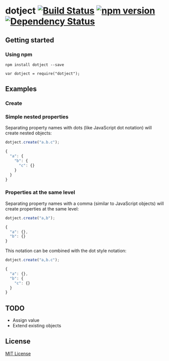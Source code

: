 # dotject [![Build Status](https://travis-ci.org/leecrossley/dotject.png?branch=master)](https://travis-ci.org/leecrossley/dotject) [![npm version](https://badge.fury.io/js/dotject.png)](https://npmjs.org/package/dotject) [![Dependency Status](https://david-dm.org/leecrossley/dotject/status.png)](https://david-dm.org/leecrossley/dotject#info=dependencies)

## Getting started

### Using npm

```
npm install dotject --save
```

```
var dotject = require("dotject");
```

## Examples

### Create

### Simple nested properties

Separating property names with dots (like JavaScript dot notation) will create nested objects:

```javascript
dotject.create("a.b.c");

{
  "a": {
    "b": {
      "c": {}
    }
  }
}

```

### Properties at the same level

Separating property names with a comma (similar to JavaScript objects) will create properties at the same level:

```javascript
dotject.create("a,b");

{
  "a": {},
  "b": {}
}

```

This notation can be combined with the dot style notation:

```javascript
dotject.create("a,b.c");

{
  "a": {},
  "b": {
    "c": {}
  }
}

```

## TODO

- Assign value
- Extend existing objects

## License

[MIT License](http://ilee.mit-license.org)
